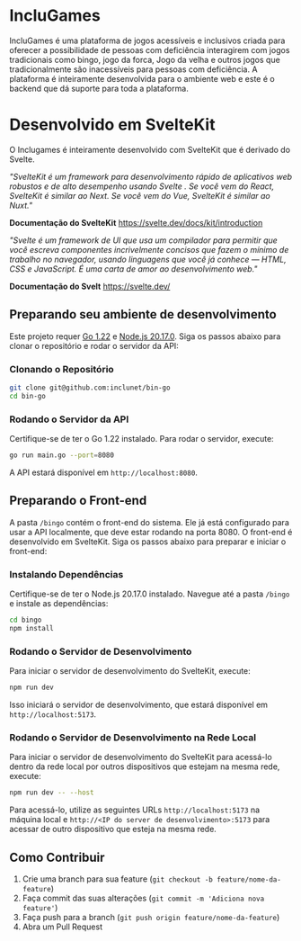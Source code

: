 # IncluGames

IncluGames é uma plataforma de jogos acessíveis e inclusivos criada para oferecer a possibilidade de pessoas com deficiência interagirem com jogos tradicionais como bingo, jogo da forca, Jogo da velha e outros jogos que tradicionalmente são inacessíveis para pessoas com deficiência. A plataforma é inteiramente desenvolvida para o ambiente web e este é o backend que dá suporte para toda a plataforma.

# Desenvolvido em SvelteKit

O Inclugames é inteiramente desenvolvido com SvelteKit que é derivado do Svelte.

<em>"SvelteKit é um framework para desenvolvimento rápido de aplicativos web robustos e de alto desempenho usando Svelte . Se você vem do React, SvelteKit é similar ao Next. Se você vem do Vue, SvelteKit é similar ao Nuxt."</em>

<strong>Documentação do SvelteKit</strong> https://svelte.dev/docs/kit/introduction

<em>"Svelte é um framework de UI que usa um compilador para permitir que você escreva componentes incrivelmente concisos que fazem o mínimo de trabalho no navegador, usando linguagens que você já conhece — HTML, CSS e JavaScript. É uma carta de amor ao desenvolvimento web."</em>

<strong>Documentação do Svelt</strong> https://svelte.dev/

## Preparando seu ambiente de desenvolvimento

Este projeto requer [Go 1.22](https://golang.org/dl/) e [Node.js 20.17.0](https://nodejs.org/en/download/). Siga os passos abaixo para clonar o repositório e rodar o servidor da API:

### Clonando o Repositório

```sh
git clone git@github.com:inclunet/bin-go
cd bin-go
```

### Rodando o Servidor da API

Certifique-se de ter o Go 1.22 instalado. Para rodar o servidor, execute:

```sh
go run main.go --port=8080
```

A API estará disponível em `http://localhost:8080`.

## Preparando o Front-end

A pasta `/bingo` contém o front-end do sistema. Ele já está configurado para usar a API localmente, que deve estar rodando na porta 8080. O front-end é desenvolvido em SvelteKit. Siga os passos abaixo para preparar e iniciar o front-end:

### Instalando Dependências

Certifique-se de ter o Node.js 20.17.0 instalado. Navegue até a pasta `/bingo` e instale as dependências:

```sh
cd bingo
npm install
```

### Rodando o Servidor de Desenvolvimento

Para iniciar o servidor de desenvolvimento do SvelteKit, execute:

```sh
npm run dev
```

Isso iniciará o servidor de desenvolvimento, que estará disponível em `http://localhost:5173`.

### Rodando o Servidor de Desenvolvimento na Rede Local

Para iniciar o servidor de desenvolvimento do SvelteKit para acessá-lo dentro da rede local por outros dispositivos que estejam na mesma rede, execute:

```sh
npm run dev -- --host
```

Para acessá-lo, utilize as seguintes URLs `http://localhost:5173` na máquina local e `http://<IP do server de desenvolvimento>:5173` para acessar de outro dispositivo que esteja na mesma rede.


## Como Contribuir

1. Crie uma branch para sua feature (`git checkout -b feature/nome-da-feature`)
2. Faça commit das suas alterações (`git commit -m 'Adiciona nova feature'`)
3. Faça push para a branch (`git push origin feature/nome-da-feature`)
4. Abra um Pull Request

